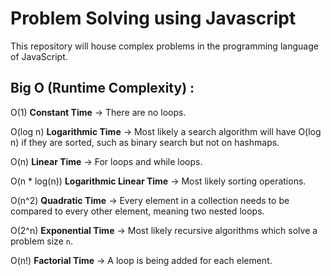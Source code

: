 # Problem Solving using Javascript

This repository will house complex problems in the programming language of JavaScript.

## Big O (Runtime Complexity) :

O(1) __Constant Time__ -> There are no loops.

O(log n) __Logarithmic Time__ -> Most likely a search algorithm will have O(log n) if they are sorted, such as binary search but not on hashmaps.

O(n) __Linear Time__ -> For loops and while loops.

O(n * log(n)) __Logarithmic Linear Time__ -> Most likely sorting operations.

O(n^2) __Quadratic Time__ -> Every element in a collection needs to be compared to every other element, meaning two nested loops.

O(2^n) __Exponential Time__ -> Most likely recursive algorithms which solve a problem size `n`.

O(n!) __Factorial Time__ -> A loop is being added for each element.
